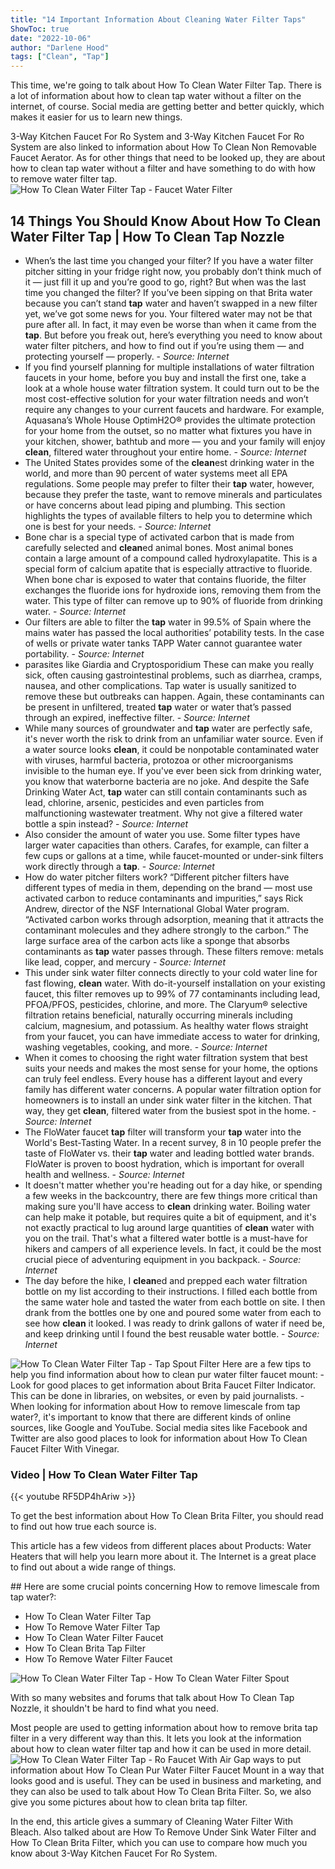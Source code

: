 ```yaml
---
title: "14 Important Information About Cleaning Water Filter Taps"
ShowToc: true 
date: "2022-10-06"
author: "Darlene Hood" 
tags: ["Clean", "Tap"]
---
```


	
This time, we're going to talk about How To Clean Water Filter Tap. There is a lot of information about how to clean tap water without a filter on the internet, of course. Social media are getting better and better quickly, which makes it easier for us to learn new things.

3-Way Kitchen Faucet For Ro System and 3-Way Kitchen Faucet For Ro System are also linked to information about How To Clean Non Removable Faucet Aerator. As for other things that need to be looked up, they are about how to clean tap water without a filter and have something to do with how to remove water filter tap.
<img loading="lazy" src="http://www.ingridscience.ca/sites/default/files/images/activities/srp_2016_image_water_filter_ingrid.jpg" onerror="this.onerror=null;this.src='https://blogger.googleusercontent.com/img/a/AVvXsEhe7F7TRXHtjiKvHb5vS7DmnxvpHiDyoYyYvm1nHB3Qp2_w3BnM6A2eq4v7FYxCC9bfZt3a9vIMtAYEKUiaDQbHMg-ViyGmRIj39MLp0bGFfgfYw1Dc9q_H-T0wiTm3l0Uq42dETrN9eC8aGJ9_IORZsxST1AcLR7np1koOfcc7tnHa4S8Mwz_xD9d0=s16000';" alt="How To Clean Water Filter Tap - Faucet Water Filter" >

## 14 Things You Should Know About How To Clean Water Filter Tap | How To Clean Tap Nozzle
-   When’s the last time you changed your filter? If you have a water filter pitcher sitting in your fridge right now, you probably don’t think much of it — just fill it up and you’re good to go, right? But when was the last time you changed the filter? If you’ve been sipping on that Brita water because you can’t stand **tap** water and haven’t swapped in a new filter yet, we’ve got some news for you. Your filtered water may not be that pure after all. In fact, it may even be worse than when it came from the **tap**. But before you freak out, here’s everything you need to know about water filter pitchers, and how to find out if you’re using them — and protecting yourself — properly. - <cite>Source: Internet</cite>
-   If you find yourself planning for multiple installations of water filtration faucets in your home, before you buy and install the first one, take a look at a whole house water filtration system. It could turn out to be the most cost-effective solution for your water filtration needs and won’t require any changes to your current faucets and hardware. For example, Aquasana’s Whole House OptimH2O® provides the ultimate protection for your home from the outset, so no matter what fixtures you have in your kitchen, shower, bathtub and more — you and your family will enjoy **clean**, filtered water throughout your entire home. - <cite>Source: Internet</cite>
-   The United States provides some of the **clean**est drinking water in the world, and more than 90 percent of water systems meet all EPA regulations. Some people may prefer to filter their **tap** water, however, because they prefer the taste, want to remove minerals and particulates or have concerns about lead piping and plumbing. This section highlights the types of available filters to help you to determine which one is best for your needs. - <cite>Source: Internet</cite>
-   Bone char is a special type of activated carbon that is made from carefully selected and **clean**ed animal bones. Most animal bones contain a large amount of a compound called hydroxylapatite. This is a special form of calcium apatite that is especially attractive to fluoride. When bone char is exposed to water that contains fluoride, the filter exchanges the fluoride ions for hydroxide ions, removing them from the water. This type of filter can remove up to 90% of fluoride from drinking water. - <cite>Source: Internet</cite>
-   Our filters are able to filter the **tap** water in 99.5% of Spain where the mains water has passed the local authorities’ potability tests. In the case of wells or private water tanks TAPP Water cannot guarantee water portability. - <cite>Source: Internet</cite>
-   parasites like Giardia and Cryptosporidium These can make you really sick, often causing gastrointestinal problems, such as diarrhea, cramps, nausea, and other complications. Tap water is usually sanitized to remove these but outbreaks can happen. Again, these contaminants can be present in unfiltered, treated **tap** water or water that’s passed through an expired, ineffective filter. - <cite>Source: Internet</cite>
-   While many sources of groundwater and **tap** water are perfectly safe, it's never worth the risk to drink from an unfamiliar water source. Even if a water source looks **clean**, it could be nonpotable contaminated water with viruses, harmful bacteria, protozoa or other microorganisms invisible to the human eye. If you've ever been sick from drinking water, you know that waterborne bacteria are no joke. And despite the Safe Drinking Water Act, **tap** water can still contain contaminants such as lead, chlorine, arsenic, pesticides and even particles from malfunctioning wastewater treatment. Why not give a filtered water bottle a spin instead? - <cite>Source: Internet</cite>
-   Also consider the amount of water you use. Some filter types have larger water capacities than others. Carafes, for example, can filter a few cups or gallons at a time, while faucet-mounted or under-sink filters work directly through a **tap**. - <cite>Source: Internet</cite>
-   How do water pitcher filters work? “Different pitcher filters have different types of media in them, depending on the brand — most use activated carbon to reduce contaminants and impurities,” says Rick Andrew, director of the NSF International Global Water program. “Activated carbon works through adsorption, meaning that it attracts the contaminant molecules and they adhere strongly to the carbon.” The large surface area of the carbon acts like a sponge that absorbs contaminants as **tap** water passes through. These filters remove: metals like lead, copper, and mercury - <cite>Source: Internet</cite>
-   This under sink water filter connects directly to your cold water line for fast flowing, **clean** water. With do-it-yourself installation on your existing faucet, this filter removes up to 99% of 77 contaminants including lead, PFOA/PFOS, pesticides, chlorine, and more. The Claryum® selective filtration retains beneficial, naturally occurring minerals including calcium, magnesium, and potassium. As healthy water flows straight from your faucet, you can have immediate access to water for drinking, washing vegetables, cooking, and more. - <cite>Source: Internet</cite>
-   When it comes to choosing the right water filtration system that best suits your needs and makes the most sense for your home, the options can truly feel endless. Every house has a different layout and every family has different water concerns. A popular water filtration option for homeowners is to install an under sink water filter in the kitchen. That way, they get **clean**, filtered water from the busiest spot in the home. - <cite>Source: Internet</cite>
-   The FloWater faucet **tap** filter will transform your **tap** water into the World's Best-Tasting Water. In a recent survey, 8 in 10 people prefer the taste of FloWater vs. their **tap** water and leading bottled water brands. FloWater is proven to boost hydration, which is important for overall health and wellness. - <cite>Source: Internet</cite>
-   It doesn't matter whether you're heading out for a day hike, or spending a few weeks in the backcountry, there are few things more critical than making sure you'll have access to **clean** drinking water. Boiling water can help make it potable, but requires quite a bit of equipment, and it's not exactly practical to lug around large quantities of **clean** water with you on the trail. That's what a filtered water bottle is a must-have for hikers and campers of all experience levels. In fact, it could be the most crucial piece of adventuring equipment in you backpack. - <cite>Source: Internet</cite>
-   The day before the hike, I **clean**ed and prepped each water filtration bottle on my list according to their instructions. I filled each bottle from the same water hole and tasted the water from each bottle on site. I then drank from the bottles one by one and poured some water from each to see how **clean** it looked. I was ready to drink gallons of water if need be, and keep drinking until I found the best reusable water bottle. - <cite>Source: Internet</cite>


<img loading="lazy" src="https://i.ytimg.com/vi/_yNkzrJPZas/maxresdefault.jpg" onerror="this.onerror=null;this.src='https://blogger.googleusercontent.com/img/a/AVvXsEhe7F7TRXHtjiKvHb5vS7DmnxvpHiDyoYyYvm1nHB3Qp2_w3BnM6A2eq4v7FYxCC9bfZt3a9vIMtAYEKUiaDQbHMg-ViyGmRIj39MLp0bGFfgfYw1Dc9q_H-T0wiTm3l0Uq42dETrN9eC8aGJ9_IORZsxST1AcLR7np1koOfcc7tnHa4S8Mwz_xD9d0=s16000';" alt="How To Clean Water Filter Tap - Tap Spout Filter" >
Here are a few tips to help you find information about how to clean pur water filter faucet mount:
- Look for good places to get information about Brita Faucet Filter Indicator. This can be done in libraries, on websites, or even by paid journalists.
- When looking for information about How to remove limescale from tap water?, it's important to know that there are different kinds of online sources, like Google and YouTube. Social media sites like Facebook and Twitter are also good places to look for information about How To Clean Faucet Filter With Vinegar.

### Video | How To Clean Water Filter Tap
{{< youtube RF5DP4hAriw >}} 

To get the best information about How To Clean Brita Filter, you should read to find out how true each source is.

This article has a few videos from different places about Products: Water Heaters that will help you learn more about it. The Internet is a great place to find out about a wide range of things.
<script async="async" data-cfasync="false" src="//normallydemandedalter.com/fe63df3c5408708b15d8dc3d9b206b31/invoke.js"></script>
<div id="container-fe63df3c5408708b15d8dc3d9b206b31"></div>
## Here are some crucial points concerning How to remove limescale from tap water?:

- How To Clean Water Filter Tap
- How To Remove Water Filter Tap
- How To Clean Water Filter Faucet
- How To Clean Brita Tap Filter
- How To Remove Water Filter Faucet

 <img loading="lazy" src="https://www.farmhouseonboone.com/wp-content/uploads/2019/05/berkey-water-filter-review-6-768x1152.jpg" onerror="this.onerror=null;this.src='https://blogger.googleusercontent.com/img/a/AVvXsEhe7F7TRXHtjiKvHb5vS7DmnxvpHiDyoYyYvm1nHB3Qp2_w3BnM6A2eq4v7FYxCC9bfZt3a9vIMtAYEKUiaDQbHMg-ViyGmRIj39MLp0bGFfgfYw1Dc9q_H-T0wiTm3l0Uq42dETrN9eC8aGJ9_IORZsxST1AcLR7np1koOfcc7tnHa4S8Mwz_xD9d0=s16000';" alt="How To Clean Water Filter Tap - How To Clean Water Filter Spout" >

With so many websites and forums that talk about How To Clean Tap Nozzle, it shouldn't be hard to find what you need.

Most people are used to getting information about how to remove brita tap filter in a very different way than this. It lets you look at the information about how to clean water filter tap and how it can be used in more detail.
<img loading="lazy" src="https://i.ytimg.com/vi/wlMoT9rgvAg/hqdefault.jpg" onerror="this.onerror=null;this.src='https://blogger.googleusercontent.com/img/a/AVvXsEhe7F7TRXHtjiKvHb5vS7DmnxvpHiDyoYyYvm1nHB3Qp2_w3BnM6A2eq4v7FYxCC9bfZt3a9vIMtAYEKUiaDQbHMg-ViyGmRIj39MLp0bGFfgfYw1Dc9q_H-T0wiTm3l0Uq42dETrN9eC8aGJ9_IORZsxST1AcLR7np1koOfcc7tnHa4S8Mwz_xD9d0=s16000';" alt="How To Clean Water Filter Tap - Ro Faucet With Air Gap" >
ways to put information about How To Clean Pur Water Filter Faucet Mount in a way that looks good and is useful. They can be used in business and marketing, and they can also be used to talk about How To Clean Brita Filter. So, we also give you some pictures about how to clean brita tap filter.

In the end, this article gives a summary of Cleaning Water Filter With Bleach. Also talked about are How To Remove Under Sink Water Filter and How To Clean Brita Filter, which you can use to compare how much you know about 3-Way Kitchen Faucet For Ro System.
	
	

